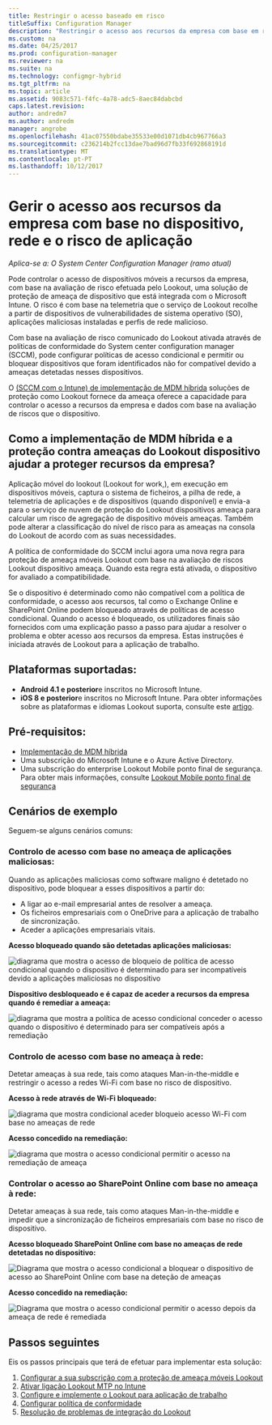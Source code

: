 ```yaml
---
title: Restringir o acesso baseado em risco
titleSuffix: Configuration Manager
description: "Restringir o acesso aos recursos da empresa com base em risco de dispositivo, rede e de aplicação."
ms.custom: na
ms.date: 04/25/2017
ms.prod: configuration-manager
ms.reviewer: na
ms.suite: na
ms.technology: configmgr-hybrid
ms.tgt_pltfrm: na
ms.topic: article
ms.assetid: 9083c571-f4fc-4a78-adc5-8aec84dabcbd
caps.latest.revision: 
author: andredm7
ms.author: andredm
manager: angrobe
ms.openlocfilehash: 41ac07550bdabe35533e00d1071db4cb967766a3
ms.sourcegitcommit: c236214b2fcc13dae7bad96d7fb33f692868191d
ms.translationtype: MT
ms.contentlocale: pt-PT
ms.lasthandoff: 10/12/2017
---
```

# <a name="manage-access-to-company-resource-based-on-device-network-and-application-risk"></a>Gerir o acesso aos recursos da empresa com base no dispositivo, rede e o risco de aplicação

*Aplica-se a: O System Center Configuration Manager (ramo atual)*

Pode controlar o acesso de dispositivos móveis a recursos da empresa, com base na avaliação de risco efetuada pelo Lookout, uma solução de proteção de ameaça de dispositivo que está integrada com o Microsoft Intune. O risco é com base na telemetria que o serviço de Lookout recolhe a partir de dispositivos de vulnerabilidades de sistema operativo (SO), aplicações maliciosas instaladas e perfis de rede malicioso. 

Com base na avaliação de risco comunicado do Lookout ativada através de políticas de conformidade do System center configuration manager (SCCM), pode configurar políticas de acesso condicional e permitir ou bloquear dispositivos que foram identificados não for compatível devido a ameaças detetadas nesses dispositivos.

O [(SCCM com o Intune) de implementação de MDM híbrida](https://docs.microsoft.com/sccm/mdm/understand/choose-between-standalone-intune-and-hybrid-mobile-device-management) soluções de proteção como Lookout fornece da ameaça oferece a capacidade para controlar o acesso a recursos da empresa e dados com base na avaliação de riscos que o dispositivo.

## <a name="how-do-the-hybrid-mdm-deployment-and-lookout-device-threat-protection-help-protect-company-resources"></a>Como a implementação de MDM híbrida e a proteção contra ameaças do Lookout dispositivo ajudar a proteger recursos da empresa?
Aplicação móvel do lookout (Lookout for work,), em execução em dispositivos móveis, captura o sistema de ficheiros, a pilha de rede, a telemetria de aplicações e de dispositivos (quando disponível) e envia-a para o serviço de nuvem de proteção do Lookout dispositivos ameaça para calcular um risco de agregação de dispositivo móveis ameaças. Também pode alterar a classificação do nível de risco para as ameaças na consola do Lookout de acordo com as suas necessidades.  

A política de conformidade do SCCM inclui agora uma nova regra para proteção de ameaça móveis Lookout com base na avaliação de riscos Lookout dispositivo ameaça. Quando esta regra está ativada, o dispositivo for avaliado a compatibilidade.

Se o dispositivo é determinado como não compatível com a política de conformidade, o acesso aos recursos, tal como o Exchange Online e SharePoint Online podem bloqueado através de políticas de acesso condicional. Quando o acesso é bloqueado, os utilizadores finais são fornecidos com uma explicação passo a passo para ajudar a resolver o problema e obter acesso aos recursos da empresa. Estas instruções é iniciada através de Lookout para a aplicação de trabalho.

## <a name="supported-platforms"></a>Plataformas suportadas:
* **Android 4.1 e posterior**e inscritos no Microsoft Intune.
* **iOS 8 e posterior**e inscritos no Microsoft Intune.
Para obter informações sobre as plataformas e idiomas Lookout suporta, consulte este [artigo](https://personal.support.lookout.com/hc/en-us/articles/114094140253).

## <a name="prerequisites"></a>Pré-requisitos:
* [Implementação de MDM híbrida](https://docs.microsoft.com/sccm/mdm/understand/choose-between-standalone-intune-and-hybrid-mobile-device-management)
* Uma subscrição do Microsoft Intune e o Azure Active Directory.
* Uma subscrição do enterprise Lookout Mobile ponto final de segurança.  Para obter mais informações, consulte [Lookout Mobile ponto final de segurança](https://www.lookout.com/products/mobile-endpoint-security)

## <a name="example-scenarios"></a>Cenários de exemplo
Seguem-se alguns cenários comuns:
### <a name="control-access-based-on-threat-from-malicious-apps"></a>Controlo de acesso com base no ameaça de aplicações maliciosas:
Quando as aplicações maliciosas como software maligno é detetado no dispositivo, pode bloquear a esses dispositivos a partir do:
* A ligar ao e-mail empresarial antes de resolver a ameaça.
* Os ficheiros empresariais com o OneDrive para a aplicação de trabalho de sincronização.
* Aceder a aplicações empresariais vitais.

**Acesso bloqueado quando são detetadas aplicações maliciosas:**

![diagrama que mostra o acesso de bloqueio de política de acesso condicional quando o dispositivo é determinado para ser incompatíveis devido a aplicações maliciosas no dispositivo](media/config-mgr-maliciousapps_blocked.png)

**Dispositivo desbloqueado e é capaz de aceder a recursos da empresa quando é remediar a ameaça:**

![diagrama que mostra a política de acesso condicional conceder o acesso quando o dispositivo é determinado para ser compatíveis após a remediação](media/config-mgr-maliciousapps-unblocked.png)
### <a name="control-access-based-on-threat-to-network"></a>Controlo de acesso com base no ameaça à rede:
Detetar ameaças à sua rede, tais como ataques Man-in-the-middle e restringir o acesso a redes Wi-Fi com base no risco de dispositivo.

**Acesso à rede através de Wi-Fi bloqueado:**

![diagrama que mostra condicional aceder bloqueio acesso Wi-Fi com base no ameaças de rede](media/config-mgr-network-wifi-blocked.png)

**Acesso concedido na remediação:**

![diagrama que mostra o acesso condicional permitir o acesso na remediação de ameaça](media/config-mgr-network-wifi-unblocked.png)
### <a name="control-access-to-sharepoint-online-based-on-threat-to-network"></a>Controlar o acesso ao SharePoint Online com base no ameaça à rede:

Detetar ameaças à sua rede, tais como ataques Man-in-the-middle e impedir que a sincronização de ficheiros empresariais com base no risco de dispositivo.

**Acesso bloqueado SharePoint Online com base no ameaças de rede detetadas no dispositivo:**

![Diagrama que mostra o acesso condicional a bloquear o dispositivo de acesso ao SharePoint Online com base na deteção de ameaças](media/config-mgr-network-spo-blocked.png)


**Acesso concedido na remediação:**

![Diagrama que mostra o acesso condicional permitir o acesso depois da ameaça de rede é remediada](media/config-mgr-network-spo-unblocked.png)

## <a name="next-steps"></a>Passos seguintes
Eis os passos principais que terá de efetuar para implementar esta solução:
1.  [Configurar a sua subscrição com a proteção de ameaça móveis Lookout](set-up-your-subscription-with-lookout.md)
2.  [Ativar ligação Lookout MTP no Intune](enable-lookout-connection-in-intune.md)
3.  [Configure e implemente o Lookout para aplicação de trabalho](configure-and-deploy-lookout-for-work-apps.md)
4.  [Configurar política de conformidade](enable-device-threat-protection-rule-compliance-policy.md)
5.  [Resolução de problemas de integração do Lookout](troubleshoot-lookout-integration.md)
